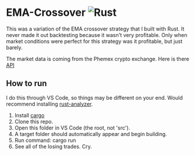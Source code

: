 # EMA-Crossover ![Rust](https://img.shields.io/badge/rust-%23000000.svg?style=for-the-badge&logo=rust&logoColor=white)
This was a variation of the EMA crossover strategy that I built with Rust. It never made it out backtesting because it wasn't very profitable. Only when market conditions were perfect for this strategy was it profitable, but just barely.

The market data is coming from the Phemex crypto exchange. Here is there [API](https://github.com/phemex/phemex-api-docs/blob/master/Public-Contract-API-en.md)

## How to run
I do this through VS Code, so things may be different on your end. Would recommend installing [rust-analyzer](https://marketplace.visualstudio.com/items?itemName=rust-lang.rust-analyzer).
1. Install [cargo](https://doc.rust-lang.org/cargo/getting-started/installation.html)
2. Clone this repo.
4. Open this folder in VS Code (the root, not 'src').
5. A target folder should automatically appear and begin building.
6. Run command: cargo run
7. See all of the losing trades. Cry.
